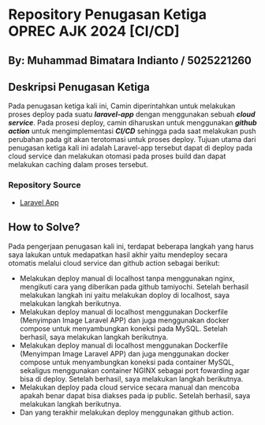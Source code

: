 # Repository Penugasan Ketiga OPREC AJK 2024 [CI/CD]

## By: Muhammad Bimatara Indianto / 5025221260

## Deskripsi Penugasan Ketiga
Pada penugasan ketiga kali ini, Camin diperintahkan untuk melakukan proses deploy pada suatu ___laravel-app___ dengan menggunakan sebuah ___cloud service___. Pada prosesi deploy, camin diharuskan untuk menggunakan ___github action___ untuk mengimplementasi ___CI/CD___ sehingga pada saat melakukan push perubahan pada git akan terotomasi untuk proses deploy. Tujuan utama dari penugasan ketiga kali ini adalah Laravel-app tersebut dapat di deploy pada cloud service dan melakukan otomasi pada proses build dan dapat melakukan caching dalam proses tersebut. 

### Repository Source
- [Laravel App](https://github.com/mvinorian/tamiyochi-laravel)

## How to Solve?
Pada pengerjaan penugasan kali ini, terdapat beberapa langkah yang harus saya lakukan untuk medapatkan hasil akhir yaitu mendeploy secara otomatis melalui cloud service dan github action sebagai berikut:

- Melakukan deploy manual di localhost tanpa menggunakan nginx, mengikuti cara yang diberikan pada github tamiyochi. Setelah berhasil melakukan langkah ini yaitu melakukan doploy di localhost, saya melakukan langkah berikutnya. 
- Melakukan deploy manual di localhost menggunakan Dockerfile (Menyimpan Image Laravel APP) dan juga menggunakan docker compose untuk menyambungkan koneksi pada MySQL. Setelah berhasil, saya melakukan langkah berikutnya.
- Melakukan deploy manual di localhost menggunakan Dockerfile (Menyimpan Image Laravel APP) dan juga menggunakan docker compose untuk menyambungkan koneksi pada container MySQL, sekaligus menggunakan container NGINX sebagai port fowarding agar bisa di deploy. Setelah berhasil, saya melakukan langkah berikutnya.
- Melakukan deploy pada cloud service secara manual dan mencoba apakah benar dapat bisa diakses pada ip public.  Setelah berhasil, saya melakukan langkah berikutnya.
- Dan yang terakhir melakukan deploy menggunakan github action. 



